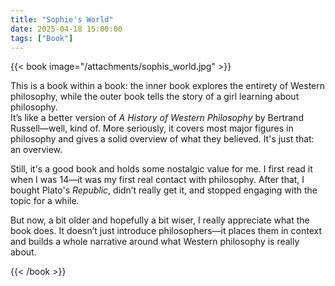 ```yaml
---
title: "Sophie's World"
date: 2025-04-18 15:00:00
tags: ["Book"]
---
```



{{< book image="/attachments/sophis_world.jpg" >}}

This is a book within a book: the inner book explores the entirety of Western philosophy, while the outer book tells the story of a girl learning about philosophy.  
It’s like a better version of *A History of Western Philosophy* by Bertrand Russell—well, kind of. More seriously, it covers most major figures in philosophy and gives a solid overview of what they believed. It's just that: an overview.  

Still, it's a good book and holds some nostalgic value for me. I first read it when I was 14—it was my first real contact with philosophy. After that, I bought Plato's *Republic*, didn’t really get it, and stopped engaging with the topic for a while.  

But now, a bit older and hopefully a bit wiser, I really appreciate what the book does. It doesn’t just introduce philosophers—it places them in context and builds a whole narrative around what Western philosophy is really about.

{{< /book >}}



